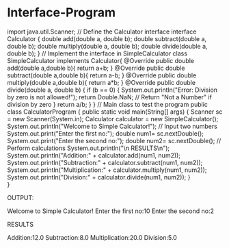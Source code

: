 # Interface-Program
import java.util.Scanner;
// Define the Calculator interface
interface Calculator {
double add(double a, double b);
double subtract(double a, double b);
double multiply(double a, double b);
double divide(double a, double b);
}
// Implement the interface in SimpleCalculator
 class SimpleCalculator implements Calculator{
    @Override
    public double add(double a,double b){
        return a+b;
    }
    @Override
    public double subtract(double a,double b){
        return a-b;
    }
    @Override
    public double multiply(double a,double b){
        return a*b;
    }
    @Override
    public double divide(double a, double b) {
    if (b == 0) {
    System.out.println("Error: Division by zero is not allowed!");
    return Double.NaN; // Return &quot;Not a Number&quot; if division by zero
    }
    return a/b;
    }
 }
// Main class to test the program
public class CalculatorProgram {
    public static void main(String[] args) {
        Scanner sc = new Scanner(System.in);
        Calculator calculator = new SimpleCalculator();
        System.out.println("Welcome to Simple Calculator!");
        // Input two numbers
        System.out.print("Enter the first no:");
        double num1= sc.nextDouble();
        System.out.print("Enter the second no:");
        double num2= sc.nextDouble();
        // Perform calculations
        System.out.println("\n RESULTS\n");
        System.out.println("Addition:" + calculator.add(num1, num2));
        System.out.println("Subtraction:" + calculator.subtract(num1, num2));
        System.out.println("Multiplication:" + calculator.multiply(num1, num2));
        System.out.println("Division:" + calculator.divide(num1, num2));
    }    
}

OUTPUT:

Welcome to Simple Calculator!
Enter the first no:10
Enter the second no:2

 RESULTS

Addition:12.0
Subtraction:8.0
Multiplication:20.0
Division:5.0
